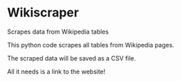 # Wikiscraper
Scrapes data from Wikipedia tables

This python code scrapes all tables from Wikipedia pages.

The scraped data will be saved as a CSV file.

All it needs is a link to the website!
